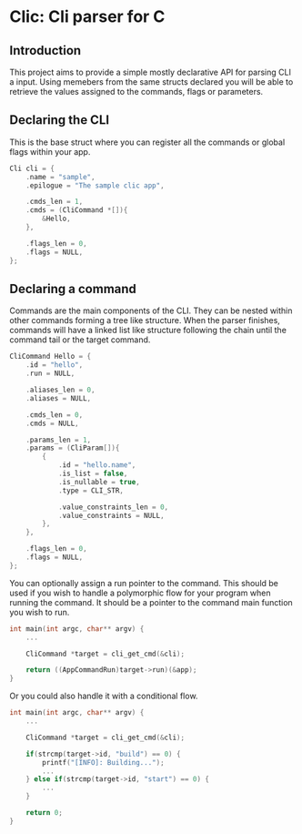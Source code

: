 # Clic: Cli parser for C

## Introduction

This project aims to provide a simple mostly declarative API for parsing CLI a input. Using memebers from the same structs declared you will be able to retrieve the values assigned to the commands, flags or parameters.

## Declaring the CLI

This is the base struct where you can register all the commands or global flags within your app.

```c
Cli cli = {
    .name = "sample",
    .epilogue = "The sample clic app",

    .cmds_len = 1,
    .cmds = (CliCommand *[]){
        &Hello,
    },

    .flags_len = 0,
    .flags = NULL,
};
```

## Declaring a command

Commands are the main components of the CLI. They can be nested within other commands forming a tree like structure. When the parser finishes, commands will have a linked list like structure following the chain until the command tail or the target command.

```c
CliCommand Hello = {
    .id = "hello",
    .run = NULL,

    .aliases_len = 0,
    .aliases = NULL,

    .cmds_len = 0,
    .cmds = NULL,

    .params_len = 1,
    .params = (CliParam[]){
        {
            .id = "hello.name",
            .is_list = false,
            .is_nullable = true,
            .type = CLI_STR,

            .value_constraints_len = 0,
            .value_constraints = NULL,
        },
    },

    .flags_len = 0,
    .flags = NULL,
};
```

You can optionally assign a run pointer to the command. This should be used if you wish to handle a polymorphic flow for your program when running the command. It should be a pointer to the command main function you wish to run.

```c
int main(int argc, char** argv) {
    ...

    CliCommand *target = cli_get_cmd(&cli);

    return ((AppCommandRun)target->run)(&app);
}
```

Or you could also handle it with a conditional flow.

```c
int main(int argc, char** argv) {
    ...

    CliCommand *target = cli_get_cmd(&cli);

    if(strcmp(target->id, "build") == 0) {
        printf("[INFO]: Building...");
        ...
    } else if(strcmp(target->id, "start") == 0) {
        ...
    }

    return 0;
}
```
